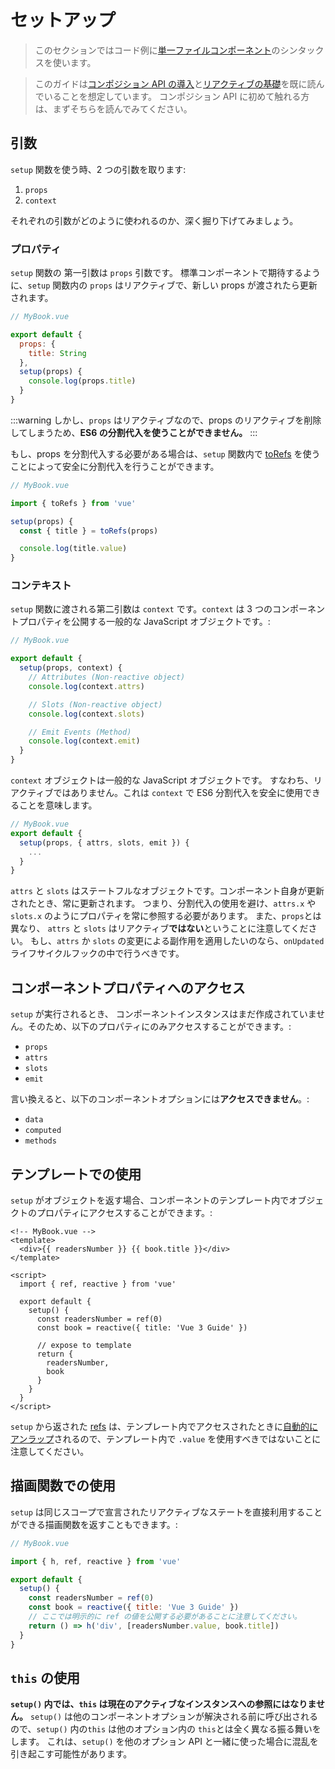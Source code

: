 # セットアップ

> このセクションではコード例に[単一ファイルコンポーネント](single-file-component.html)のシンタックスを使います。

> このガイドは[コンポジション API の導入](composition-api-introduction.html)と[リアクティブの基礎](reactivity-fundamentals.html)を既に読んでいることを想定しています。 コンポジション API に初めて触れる方は、まずそちらを読んでみてください。

## 引数

`setup` 関数を使う時、2 つの引数を取ります:

1. `props`
2. `context`

それぞれの引数がどのように使われるのか、深く掘り下げてみましょう。

### プロパティ

`setup` 関数の 第一引数は `props` 引数です。 標準コンポーネントで期待するように、`setup` 関数内の `props` はリアクティブで、新しい props が渡されたら更新されます。

```js
// MyBook.vue

export default {
  props: {
    title: String
  },
  setup(props) {
    console.log(props.title)
  }
}
```

:::warning
しかし、`props` はリアクティブなので、props のリアクティブを削除してしまうため、**ES6 の分割代入を使うことができません。**
:::

もし、props を分割代入する必要がある場合は、`setup` 関数内で [toRefs](reactivity-fundamentals.html#destructuring-reactive-state) を使うことによって安全に分割代入を行うことができます。

```js
// MyBook.vue

import { toRefs } from 'vue'

setup(props) {
  const { title } = toRefs(props)

  console.log(title.value)
}
```

### コンテキスト

`setup` 関数に渡される第二引数は `context` です。`context` は 3 つのコンポーネントプロパティを公開する一般的な JavaScript オブジェクトです。:

```js
// MyBook.vue

export default {
  setup(props, context) {
    // Attributes (Non-reactive object)
    console.log(context.attrs)

    // Slots (Non-reactive object)
    console.log(context.slots)

    // Emit Events (Method)
    console.log(context.emit)
  }
}
```

`context` オブジェクトは一般的な JavaScript オブジェクトです。 すなわち、リアクティブではありません。これは `context` で ES6 分割代入を安全に使用できることを意味します。

```js
// MyBook.vue
export default {
  setup(props, { attrs, slots, emit }) {
    ...
  }
}
```

`attrs` と `slots` はステートフルなオブジェクトです。コンポーネント自身が更新されたとき、常に更新されます。 つまり、分割代入の使用を避け、`attrs.x` や `slots.x` のようにプロパティを常に参照する必要があります。 また、`props`とは異なり、 `attrs` と `slots` はリアクティブ**ではない**ということに注意してください。 もし、`attrs` か `slots` の変更による副作用を適用したいのなら、`onUpdated` ライフサイクルフックの中で行うべきです。

## コンポーネントプロパティへのアクセス

`setup` が実行されるとき、 コンポーネントインスタンスはまだ作成されていません。そのため、以下のプロパティにのみアクセスすることができます。:

- `props`
- `attrs`
- `slots`
- `emit`

言い換えると、以下のコンポーネントオプションには**アクセスできません**。:

- `data`
- `computed`
- `methods`

## テンプレートでの使用

`setup` がオブジェクトを返す場合、コンポーネントのテンプレート内でオブジェクトのプロパティにアクセスすることができます。:

```vue-html
<!-- MyBook.vue -->
<template>
  <div>{{ readersNumber }} {{ book.title }}</div>
</template>

<script>
  import { ref, reactive } from 'vue'

  export default {
    setup() {
      const readersNumber = ref(0)
      const book = reactive({ title: 'Vue 3 Guide' })

      // expose to template
      return {
        readersNumber,
        book
      }
    }
  }
</script>
```

`setup` から返された [refs](../api/refs-api.html#ref) は、テンプレート内でアクセスされたときに[自動的にアンラップ](../api/refs-api.html#access-in-templates)されるので、テンプレート内で `.value` を使用すべきではないことに注意してください。

## 描画関数での使用

`setup` は同じスコープで宣言されたリアクティブなステートを直接利用することができる描画関数を返すこともできます。:

```js
// MyBook.vue

import { h, ref, reactive } from 'vue'

export default {
  setup() {
    const readersNumber = ref(0)
    const book = reactive({ title: 'Vue 3 Guide' })
    // ここでは明示的に ref の値を公開する必要があることに注意してください。
    return () => h('div', [readersNumber.value, book.title])
  }
}
```

## `this` の使用

**`setup()` 内では、`this` は現在のアクティブなインスタンスへの参照にはなりません。** `setup()` は他のコンポーネントオプションが解決される前に呼び出されるので、`setup()` 内の`this` は他のオプション内の `this`とは全く異なる振る舞いをします。 これは、`setup()` を他のオプション API と一緒に使った場合に混乱を引き起こす可能性があります。
